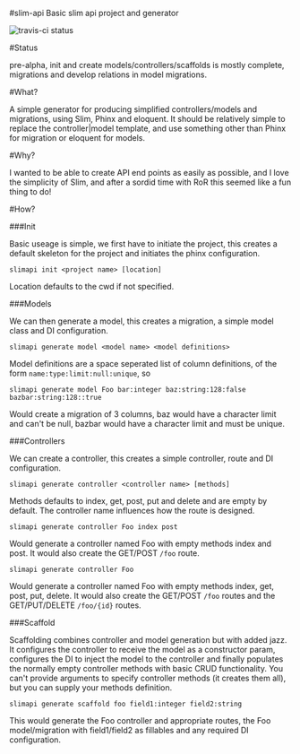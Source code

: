 #slim-api
Basic slim api project and generator

![travis-ci status](https://travis-ci.org/gabriel403/slim-api.svg)

#Status

pre-alpha, init and create models/controllers/scaffolds is mostly complete, migrations and develop relations in model migrations.

#What?

A simple generator for producing simplified controllers/models and migrations, using Slim, Phinx and eloquent. It should be relatively simple to replace the controller|model template, and use something other than Phinx for migration or eloquent for models.

#Why?

I wanted to be able to create API end points as easily as possible, and I love the simplicity of Slim, and after a sordid time with RoR this seemed like a fun thing to do!

#How?


###Init

Basic useage is simple, we first have to initiate the project, this creates a default skeleton for the project and initiates the phinx configuration.

```
slimapi init <project name> [location]
```

Location defaults to the cwd if not specified.

###Models

We can then generate a model, this creates a migration, a simple model class and DI configuration.

```
slimapi generate model <model name> <model definitions>
```

Model definitions are a space seperated list of column definitions, of the form `name:type:limit:null:unique`, so

```
slimapi generate model Foo bar:integer baz:string:128:false bazbar:string:128::true
```

Would create a migration of 3 columns, baz would have a character limit and can't be null, bazbar would have a character limit and must be unique.

###Controllers

We can create a controller, this creates a simple controller, route and DI configuration.

```
slimapi generate controller <controller name> [methods]
```

Methods defaults to index, get, post, put and delete and are empty by default.
The controller name influences how the route is designed.

```
slimapi generate controller Foo index post
```

Would generate a controller named Foo with empty methods index and post. It would also create the GET/POST `/foo` route.

```
slimapi generate controller Foo
```

Would generate a controller named Foo with empty methods index, get, post, put, delete.
It would also create the GET/POST `/foo` routes and the GET/PUT/DELETE `/foo/{id}` routes.

###Scaffold

Scaffolding combines controller and model generation but with added jazz. It configures the controller to receive the model as a constructor param, configures the DI to inject the model to the controller and finally populates the normally empty controller methods with basic CRUD functionality. You can't provide arguments to specify controller methods (it creates them all), but you can supply your methods definition.

```
slimapi generate scaffold foo field1:integer field2:string
```

This would generate the Foo controller and appropriate routes, the Foo model/migration with field1/field2 as fillables and any required DI configuration.
